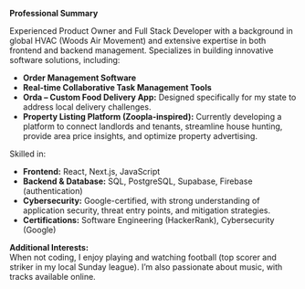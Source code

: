 **Professional Summary**

Experienced Product Owner and Full Stack Developer with a background in global HVAC (Woods Air Movement) and extensive expertise in both frontend and backend management. Specializes in building innovative software solutions, including:

- **Order Management Software**
- **Real-time Collaborative Task Management Tools**
- **Orda – Custom Food Delivery App:** Designed specifically for my state to address local delivery challenges.
- **Property Listing Platform (Zoopla-inspired):** Currently developing a platform to connect landlords and tenants, streamline house hunting, provide area price insights, and optimize property advertising.

Skilled in:
- **Frontend:** React, Next.js, JavaScript
- **Backend & Database:** SQL, PostgreSQL, Supabase, Firebase (authentication)
- **Cybersecurity:** Google-certified, with strong understanding of application security, threat entry points, and mitigation strategies.
- **Certifications:** Software Engineering (HackerRank), Cybersecurity (Google)

**Additional Interests:**  
When not coding, I enjoy playing and watching football (top scorer and striker in my local Sunday league). I’m also passionate about music, with tracks available online.
